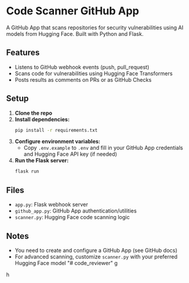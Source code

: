 # Code Scanner GitHub App

A GitHub App that scans repositories for security vulnerabilities using AI models from Hugging Face. Built with Python and Flask.

## Features
- Listens to GitHub webhook events (push, pull_request)
- Scans code for vulnerabilities using Hugging Face Transformers
- Posts results as comments on PRs or as GitHub Checks

## Setup

1. **Clone the repo**
2. **Install dependencies:**
   ```bash
   pip install -r requirements.txt
   ```
3. **Configure environment variables:**
   - Copy `.env.example` to `.env` and fill in your GitHub App credentials and Hugging Face API key (if needed)
4. **Run the Flask server:**
   ```bash
   flask run
   ```

## Files
- `app.py`: Flask webhook server
- `github_app.py`: GitHub App authentication/utilities
- `scanner.py`: Hugging Face code scanning logic

## Notes
- You need to create and configure a GitHub App (see GitHub docs)
- For advanced scanning, customize `scanner.py` with your preferred Hugging Face model "# code_reviewer" 
g

h
